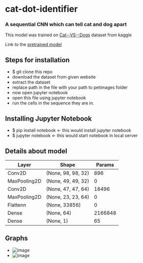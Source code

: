 # cat-dot-identifier

### A sequential CNN which can tell cat and dog apart

This model was trained on [Cat--VS--Dogs](https://www.kaggle.com/datasets/pybear/cats-vs-dogs) dataset from kaggle

Link to the [pretrained model](https://drive.google.com/file/d/1I51epIYxm8YYtGp4rY06yZjSV4uPLQET/view?usp=sharing)

## Steps for installation
- $ git clone this repo
- download the dataset from given website
- extract the dataset
- replace path in the file with your path to petimages folder
- now open jupyter notebook
- open this file using jupyter notebook
- run the cells in the sequence they are in.

## Installing Jupyter Notebook
- $ pip install notebook <- this would install jupyter notebook
- $ jupyter notebook <- this would start notebook in local server

## Details about model

Layer | Shape | Params
--- |--- |---
Conv2D | (None, 98, 98, 32) | 896
MaxPooling2D | (None, 49, 49, 32) | 0
Conv2D | (None, 47, 47, 64) | 18496
MaxPooling2D | (None, 23, 23, 64) | 0
Flattenn | (None, 33856) | 0
Dense | (None, 64) | 2166848
Dense | (None, 1) | 65


## Graphs
- ![image](https://github.com/anuragdaksh7/cat-dog-identifier/assets/84393491/5fcc05c9-d859-4f62-a118-358d86a6e711)
- ![image](https://github.com/anuragdaksh7/cat-dog-identifier/assets/84393491/c1e661fe-7763-4851-acf3-740ef6a8e56f)


